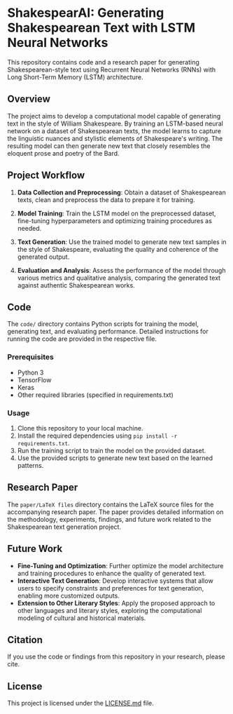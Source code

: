 # ShakespearAI: Generating Shakespearean Text with LSTM Neural Networks

This repository contains code and a research paper for generating Shakespearean-style text using Recurrent Neural Networks (RNNs) with Long Short-Term Memory (LSTM) architecture.

## Overview

The project aims to develop a computational model capable of generating text in the style of William Shakespeare. By training an LSTM-based neural network on a dataset of Shakespearean texts, the model learns to capture the linguistic nuances and stylistic elements of Shakespeare's writing. The resulting model can then generate new text that closely resembles the eloquent prose and poetry of the Bard.

## Project Workflow

1. **Data Collection and Preprocessing**: Obtain a dataset of Shakespearean texts, clean and preprocess the data to prepare it for training.
   
2. **Model Training**: Train the LSTM model on the preprocessed dataset, fine-tuning hyperparameters and optimizing training procedures as needed.

3. **Text Generation**: Use the trained model to generate new text samples in the style of Shakespeare, evaluating the quality and coherence of the generated output.

4. **Evaluation and Analysis**: Assess the performance of the model through various metrics and qualitative analysis, comparing the generated text against authentic Shakespearean works.

## Code

The `code/` directory contains Python scripts for training the model, generating text, and evaluating performance. Detailed instructions for running the code are provided in the respective file.

### Prerequisites

- Python 3
- TensorFlow
- Keras
- Other required libraries (specified in requirements.txt)

### Usage

1. Clone this repository to your local machine.
2. Install the required dependencies using `pip install -r requirements.txt`.
3. Run the training script to train the model on the provided dataset.
4. Use the provided scripts to generate new text based on the learned patterns.

## Research Paper

The `paper/LaTeX files` directory contains the LaTeX source files for the accompanying research paper. The paper provides detailed information on the methodology, experiments, findings, and future work related to the Shakespearean text generation project.

## Future Work

- **Fine-Tuning and Optimization**: Further optimize the model architecture and training procedures to enhance the quality of generated text.
- **Interactive Text Generation**: Develop interactive systems that allow users to specify constraints and preferences for text generation, enabling more customized outputs.
- **Extension to Other Literary Styles**: Apply the proposed approach to other languages and literary styles, exploring the computational modeling of cultural and historical materials.

## Citation

If you use the code or findings from this repository in your research, please cite.

## License

This project is licensed under the [LICENSE.md](LICENSE.md) file.
